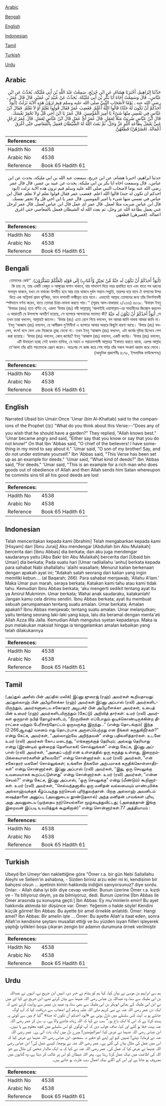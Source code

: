[Arabic](#arabic)

[Bengali](#bengali)

[English](#english)

[Indonesian](#indonesian)

[Tamil](#tamil)

[Turkish](#turkish)

[Urdu](#urdu)

## Arabic


<div dir="rtl" lang="ar" style={{fontSize:'larger',backgroundColor:'#f8f9fa',padding:20}}>
حَدَّثَنَا إِبْرَاهِيمُ، أَخْبَرَنَا هِشَامٌ، عَنِ ابْنِ جُرَيْجٍ، سَمِعْتُ عَبْدَ اللَّهِ بْنَ أَبِي مُلَيْكَةَ، يُحَدِّثُ عَنِ ابْنِ عَبَّاسٍ،‏.‏ قَالَ وَسَمِعْتُ أَخَاهُ أَبَا بَكْرِ بْنَ أَبِي مُلَيْكَةَ، يُحَدِّثُ عَنْ عُبَيْدِ بْنِ عُمَيْرٍ، قَالَ قَالَ عُمَرُ ـ رضى الله عنه ـ يَوْمًا لأَصْحَابِ النَّبِيِّ صلى الله عليه وسلم فِيمَ تَرَوْنَ هَذِهِ الآيَةَ نَزَلَتْ ‏(‏أَيَوَدُّ أَحَدُكُمْ أَنْ تَكُونَ لَهُ جَنَّةٌ‏)‏ قَالُوا اللَّهُ أَعْلَمُ‏.‏ فَغَضِبَ عُمَرُ فَقَالَ قُولُوا نَعْلَمُ أَوْ لاَ نَعْلَمُ‏.‏ فَقَالَ ابْنُ عَبَّاسٍ فِي نَفْسِي مِنْهَا شَىْءٌ يَا أَمِيرَ الْمُؤْمِنِينَ‏.‏ قَالَ عُمَرُ يَا ابْنَ أَخِي قُلْ وَلاَ تَحْقِرْ نَفْسَكَ‏.‏ قَالَ ابْنُ عَبَّاسٍ ضُرِبَتْ مَثَلاً لِعَمَلٍ‏.‏ قَالَ عُمَرُ أَىُّ عَمَلٍ قَالَ ابْنُ عَبَّاسٍ لِعَمَلٍ‏.‏ قَالَ عُمَرُ لِرَجُلٍ غَنِيٍّ يَعْمَلُ بِطَاعَةِ اللَّهِ عَزَّ وَجَلَّ، ثُمَّ بَعَثَ اللَّهُ لَهُ الشَّيْطَانَ فَعَمِلَ بِالْمَعَاصِي حَتَّى أَغْرَقَ أَعْمَالَهُ‏.‏ ‏(‏فَصُرْهُنَّ‏)‏ قَطِّعْهُنَّ‏.‏
</div>
<div style={{backgroundColor:'#f8f9fa',padding:20, marginBottom: 10}}><table> <thead> <tr> <th>References:</th> <th></th> </tr> </thead> <tbody><tr><td>Hadith No</td><td>4538</td></tr><tr><td>Arabic No</td><td>4538</td></tr><tr><td>Reference</td><td>Book 65 Hadith 61</td></tr></tbody></table></div>


<div dir="rtl" lang="ar" style={{fontSize:'larger',backgroundColor:'#f8f9fa',padding:20}}>
حدثنا ابراهيم، اخبرنا هشام، عن ابن جريج، سمعت عبد الله بن ابي مليكة، يحدث عن ابن عباس،. قال وسمعت اخاه ابا بكر بن ابي مليكة، يحدث عن عبيد بن عمير، قال قال عمر رضى الله عنه يوما لاصحاب النبي صلى الله عليه وسلم فيم ترون هذه الاية نزلت (ايود احدكم ان تكون له جنة) قالوا الله اعلم. فغضب عمر فقال قولوا نعلم او لا نعلم. فقال ابن عباس في نفسي منها شىء يا امير المومنين. قال عمر يا ابن اخي قل ولا تحقر نفسك. قال ابن عباس ضربت مثلا لعمل. قال عمر اى عمل قال ابن عباس لعمل. قال عمر لرجل غني يعمل بطاعة الله عز وجل، ثم بعث الله له الشيطان فعمل بالمعاصي حتى اغرق اعماله. (فصرهن) قطعهن
</div>
<div style={{backgroundColor:'#f8f9fa',padding:20, marginBottom: 10}}><table> <thead> <tr> <th>References:</th> <th></th> </tr> </thead> <tbody><tr><td>Hadith No</td><td>4538</td></tr><tr><td>Arabic No</td><td>4538</td></tr><tr><td>Reference</td><td>Book 65 Hadith 61</td></tr></tbody></table></div>

## Bengali


<div dir="rtl" lang="bn" style={{fontSize:'larger',backgroundColor:'#f8f9fa',padding:20}}>
(أَيَوَدُّ أَحَدُكُمْ أَنْ تَكُوْنَ لَه جَنَّةٌ مِّنْ نَخِيْلٍ وَّأَعْنَابٍ) إِلَى قَوْلِهِ (لَعَلَّكُمْ تَتَفَكَّرُوْنَ). ‘‘তোমাদের কেউ কি চায় যে, তার একটি খেজুর ও আঙ্গুরের বাগান থাকবে, যার পাদদেশ দিয়ে নহর প্রবাহিত হবে এবং যাতে সব ধরনের ফলমূল থাকবে, যখন সে বার্ধক্যে উপনীত হবে আর তার থাকবে দুর্বল সন্তান-সন্তুতি, তারপর বয়ে যাবে ঐ বাগানের উপর দিয়ে এক অগ্নিগর্ভ প্রবল ঘূর্ণিঝড়, ফলে বাগানটি ভস্মীভূত হয়ে যাবে। এভাবেই আল্লাহ তোমাদের জন্য তাঁর নিদর্শনাবলী স্পষ্টভাবে বর্ণনা করেন, যাতে তোমরা চিন্তা-ভাবনা করতে পার।’’ (সূরাহ আল-বাকারাহ ২/২৬৬) ৪৫৩৮. ‘উবায়দ ইবনু ‘উমায়র (রহঃ) হতে বর্ণিত যে, একদা ‘উমার (রাঃ) নবী সাল্লাল্লাহু ‘আলাইহি ওয়াসাল্লাম-এর সাহাবীদের জিজ্ঞেস করলেন যে, أَيَوَدُّ أَحَدُكُمْ أَنْ تَكُوْنَ لَه جَنَّةٌ এ আয়াতটি যে উপলক্ষে অবতীর্ণ হয়েছে, সে ব্যাপারে আপনাদের মতামত কী? তখন তারা বললেন, আল্লাহই জানেন। ‘উমার (রাঃ) এতে রেগে গিয়ে বললেন, বল আমরা জানি অথবা আমরা জানি না। ইবনু ‘আব্বাস (রাঃ) বললেন, হে আমীরুল মু’মিনীন! এ ব্যাপারে আমার অন্তরে কিছুটা ধারণা আছে। ‘উমার (রাঃ) বললেন, বৎস! বলে ফেল এবং নিজেকে তুচ্ছ ভেবো না। তখন ইবনু ‘আব্বাস (রাঃ) বললেন, এটা কর্মের দৃষ্টান্ত হিসেবে পেশ করা হয়েছে। ‘উমার (রাঃ) বললেন, কোন্ কর্মের? ইবনু ‘আব্বাস (রাঃ) বললেন, একটি কর্মের। ‘উমার (রাঃ) বললেন, এটি উদাহরণ হচ্ছে সেই ধনবান ব্যক্তির, যে মহান ও পরাক্রমশালী আল্লাহর ‘ইবাদাত করতে থাকে, এরপর আল্লাহ তা‘আলা তাঁর প্রতি শয়তানকে প্রেরণ করেন। অতঃপর সে কাজ করে শেষ পর্যন্ত তাঁর সকল সৎকর্ম বরবাদ করে ফেলে। (আধুনিক প্রকাশনীঃ ৪১৭৮, ইসলামিক ফাউন্ডেশনঃ)
</div>
<div style={{backgroundColor:'#f8f9fa',padding:20, marginBottom: 10}}><table> <thead> <tr> <th>References:</th> <th></th> </tr> </thead> <tbody><tr><td>Hadith No</td><td>4538</td></tr><tr><td>Arabic No</td><td>4538</td></tr><tr><td>Reference</td><td>Book 65 Hadith 61</td></tr></tbody></table></div>

## English


<div dir="ltr" lang="en" style={{fontSize:'larger',backgroundColor:'#f8f9fa',padding:20}}>
Narrated Ubaid bin Umair:Once 'Umar (bin Al-Khattab) said to the companions of the Prophet (ﷺ) "What do you think about this Verse:--"Does any of you wish that he should have a garden?" They replied, "Allah knows best." 'Umar became angry and said, "Either say that you know or say that you do not know!" On that Ibn 'Abbas said, "O chief of the believers! I have something in my mind to say about it." 'Umar said, "O son of my brother! Say, and do not under estimate yourself." Ibn 'Abbas said, "This Verse has been set up as an example for deeds." 'Umar said, "What kind of deeds?" Ibn 'Abbas said, "For deeds." 'Umar said, "This is an example for a rich man who does goods out of obedience of Allah and then Allah sends him Satan whereupon he commits sins till all his good deeds are lost
</div>
<div style={{backgroundColor:'#f8f9fa',padding:20, marginBottom: 10}}><table> <thead> <tr> <th>References:</th> <th></th> </tr> </thead> <tbody><tr><td>Hadith No</td><td>4538</td></tr><tr><td>Arabic No</td><td>4538</td></tr><tr><td>Reference</td><td>Book 65 Hadith 61</td></tr></tbody></table></div>

## Indonesian


<div dir="ltr" lang="id" style={{fontSize:'larger',backgroundColor:'#f8f9fa',padding:20}}>
Telah menceritakan kepada kami [Ibrahim] Telah mengabarkan kepada kami [Hisyam] dari [Ibnu Juraij] Aku mendengar [Abdullah bin Abu Mulaikah] bercerita dari [Ibnu Abbas] dia berkata; dan aku juga mendengar saudaranya yaitu [Abu Bakr bin Abu Mulaikah] bercerita dari [Ubaid bin Umair] dia berkata; Pada suatu hari [Umar radliallahu 'anhu] berkata kepada para sahabat Nabi shallallahu 'alaihi wasallam; Menurut kalian berkenaan dengan apakah ayat ini; "Adakah salah seorang dari kalian yang ingin memiliki kebun…. (al Baqarah; 266). Para sahabat menjawab; 'Allahu A'lam.' Maka Umar pun marah, seraya berkata; Katakan kami tahu atau kami tidak tahu. Kemudian Ibnu Abbas berkata; 'aku mengerti sedikit tentang ayat itu ya Amirul Mukminin. Umar berkata; Wahai anak saudaraku, katakanlah! Jangan kamu cela dirimu sendiri. Ibnu Abbas berkata; ayat itu membuat sebuah perumpamaan tentang suatu amalan. Umar berkata; Amalan apakah? Ibnu Abbas menjawab; tentang suatu amalan. Umar melanjutkan; yaitu tentang seorang laki-laki yang kaya, lalu dia beramal dengan menta'ati Allah Azza Wa Jalla. Kemudian Allah mengutus syetan kepadanya. Maka ia pun melakukan maksiat hingga ia tenggelamkan amalan kebaikan yang telah dilakukannya
</div>
<div style={{backgroundColor:'#f8f9fa',padding:20, marginBottom: 10}}><table> <thead> <tr> <th>References:</th> <th></th> </tr> </thead> <tbody><tr><td>Hadith No</td><td>4538</td></tr><tr><td>Arabic No</td><td>4538</td></tr><tr><td>Reference</td><td>Book 65 Hadith 61</td></tr></tbody></table></div>

## Tamil


<div dir="ltr" lang="ta" style={{fontSize:'larger',backgroundColor:'#f8f9fa',padding:20}}>
(அப்துல் அஸீஸ் பின் அப்தில் மலிக்) இப்னு ஜுரைஜ் (ரஹ்) அவர்கள் கூறியதாவது: அப்துல்லாஹ் பின் அபீமுளைக்கா (ரஹ்) அவர்கள் இப்னு அப்பாஸ் (ரலி) அவர்களிடமிருந்தும், அவர்களுடைய சகோதரர் அபூபக்ர் பின் அபீமுளைக்கா அவர்கள், உபைத் பின் உமைர் (ரஹ்) அவர்களிடமிருந்தும் (கேட்டு) அறிவித் தார்கள்: உமர் (ரலி) அவர்கள் ஒருநாள் நபித் தோழர்களிடம், “நீரருவிகள் எப்போதும் ஓடிக்கொண்டிருக்கின்ற திராட்சை மற்றும் பேரீச்சந்தோட்டம் ஒருவருக்கு இருந்து...” (என்று தொடங்கும்) இந்த (2:266ஆவது) வசனம் எது தொடர்பாக அருளப்பெற்றது என நீங்கள் கருதுகிறீர்கள்?” என்று கேட்க, அவர்கள், “அல்லாஹ்வே அறிந்தவன்” என்று பதிலளித்தார்கள். உடனே உமர் (ரலி) அவர்கள் கோப மடைந்து, “எங்களுக்குத் தெரியும்; அல்லது தெரியாது என்று (இரண்டில் ஒன்றைத் தெளிவாகச்) சொல்லுங்கள்” என்று கேட்க, இப்னு அப்பாஸ் (ரலி) அவர்கள், “அதைப் பற்றி என் உள்ளத்தில் ஒரு கருத்து உள்ளது, இறைநம்பிக்கையாளர்களின் தலைவரே!” என்று சொன்னார்கள். உமர் (ரலி) அவர்கள், “என் சகோதரர் மகனே! சொல்லுங்கள்; உங்களை நீங்களே அற்பமாகக் கருதிக்கொள்ளாதீர்கள்” என்று சொன்னார்கள். இப்னு அப்பாஸ் (ரலி) அவர்கள், “இது, ஒரு செயலுக்கு உவமையாகக் கூறப்பட்டுள்ளது” என்று சொன்னார்கள். உமர் (ரலி) அவர்கள், “என்ன செயல்?” என்று கேட்க, இப்னு அப்பாஸ், “ஒரு செயலுக்கு” என்று (மீண்டும்) கூறினார்கள். உமர் (ரலி) அவர்கள், “செல்வந்தனாகிய ஒரு மனிதன் வல்லமையும் மாண்புமிக்க அல்லாஹ்வுக்குக் கீழ்ப்படிந்து நற்செயல் புரிந்துவந்தான். பிறகு அல்லாஹ் அவனிடம் ஷைத்தானை அனுப்ப, (அவனுடைய தூண்டுதலால்) அந்த மனிதன் பாவங்கள் புரிய, அது அவனுடைய (முந்தைய நற்)செயல்களை மூழ்கடித்துவிட்டது; (அதைத்தான் இங்கு இறைவன் இப்படி உவமித்துக் கூறுகிறான்)” என்று சொன்னார்கள்.77 அத்தியாயம் :
</div>
<div style={{backgroundColor:'#f8f9fa',padding:20, marginBottom: 10}}><table> <thead> <tr> <th>References:</th> <th></th> </tr> </thead> <tbody><tr><td>Hadith No</td><td>4538</td></tr><tr><td>Arabic No</td><td>4538</td></tr><tr><td>Reference</td><td>Book 65 Hadith 61</td></tr></tbody></table></div>

## Turkish


<div dir="ltr" lang="tr" style={{fontSize:'larger',backgroundColor:'#f8f9fa',padding:20}}>
Ubeyd İbn Umeyr'den naklettiğine göre "Ömer r.a. bir gün Nebi Sallallahu Aleyhi ve Sellem'in ashabına, - Sizden biriniz arzu eder mi ki, kendisinin bir bahçesi olsun ... ayetinin kimin hakkında indiğini sanıyorsunuz? diye sordu. Onlar: - Allah daha iyi bilir diye cevap verdiler. Bunun üzerine Ömer r.a. kızdı ve - Ya biliyoruz deyin, ya da bilmiyoruz, dedi. Bunun üzerine [İbn Abbas ile Ömer arasında şu konuşma geçti:] İbn Abbas: Ey mu'minlerin emiri! Bu ayet hakkında aklımda bir düşünce var. Ömer: Yeğenim o halde söyle! Kendini küçük görme! İbn Abbas: Bu ayette bir amel örnekle anlatıldı. Ömer: Hangi amel? İbn Abbas: Bir amelin işte ... Ömer: Bu ayette Allah'a itaat eden, sonra Allah'ın kendisine şeytanı musallat ettiği ve bu yüzden isyan fiilleri işleyerek yaptığı iyilikleri boşa çıkaran zengin bir adamın durumuna örnek verilmiştir
</div>
<div style={{backgroundColor:'#f8f9fa',padding:20, marginBottom: 10}}><table> <thead> <tr> <th>References:</th> <th></th> </tr> </thead> <tbody><tr><td>Hadith No</td><td>4538</td></tr><tr><td>Arabic No</td><td>4538</td></tr><tr><td>Reference</td><td>Book 65 Hadith 61</td></tr></tbody></table></div>

## Urdu


<div dir="rtl" lang="ur" style={{fontSize:'larger',backgroundColor:'#f8f9fa',padding:20}}>
ہم سے ابراہیم بن موسیٰ نے بیان کیا، کہا ہم کو ہشام نے خبر دی، انہیں ابن جریج نے، انہوں نے عبداللہ بن ابی ملیکہ سے سنا، وہ عبداللہ بن عباس رضی اللہ عنہما سے بیان کرتے تھے، ابن جریج نے کہا اور میں نے ابن ابی ملیکہ کے بھائی ابوبکر بن ابی ملیکہ سے بھی سنا، وہ عبید بن عمیر سے روایت کرتے تھے کہ ایک دن عمر رضی اللہ عنہ نے نبی کریم صلی اللہ علیہ وسلم کے اصحاب سے دریافت کیا کہ آپ لوگ جانتے ہو یہ آیت کس سلسلے میں نازل ہوئی ہے «أيود أحدكم أن تكون له جنة‏» ”کیا تم میں سے کوئی یہ پسند کرتا ہے کہ اس کا ایک باغ ہو۔“ سب نے کہا کہ اللہ زیادہ جاننے والا ہے۔ یہ سن کر عمر رضی اللہ عنہ بہت خفا ہو گئے اور کہا، صاف جواب دیں کہ آپ لوگوں کو اس سلسلے میں کچھ معلوم ہے یا نہیں۔ ابن عباس رضی اللہ عنہما نے عرض کیا: امیرالمؤمنین! میرے دل میں ایک بات آتی ہے۔ عمر رضی اللہ عنہ نے فرمایا: بیٹے! تمہیں کہو اور اپنے کو حقیر نہ سمجھو۔ ابن عباس رضی اللہ عنہما نے عرض کیا کہ اس میں عمل کی مثال بیان کی گئی ہے۔ عمر رضی اللہ عنہ نے پوچھا، کیسے عمل کی؟ ابن عباس رضی اللہ عنہما نے عرض کیا کہ عمل کی۔ عمر رضی اللہ عنہ نے کہا کہ یہ ایک مالدار شخص کی مثال ہے جو اللہ کی اطاعت میں نیک عمل کرتا رہتا ہے۔ پھر اللہ شیطان کو اس پر غالب کر دیتا ہے، وہ گناہوں میں مصروف ہو جاتا ہے اور اس کے اگلے نیک اعمال سب غارت ہو جاتے ہیں۔
</div>
<div style={{backgroundColor:'#f8f9fa',padding:20, marginBottom: 10}}><table> <thead> <tr> <th>References:</th> <th></th> </tr> </thead> <tbody><tr><td>Hadith No</td><td>4538</td></tr><tr><td>Arabic No</td><td>4538</td></tr><tr><td>Reference</td><td>Book 65 Hadith 61</td></tr></tbody></table></div>